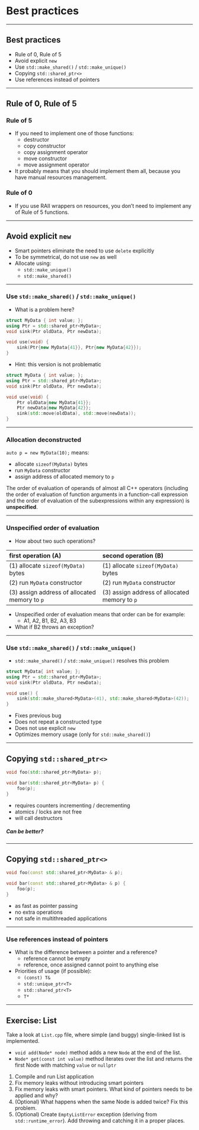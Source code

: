 ﻿<!-- .slide: data-background="#111111" -->

# Best practices

___

## Best practices

* <!-- .element: class="fragment fade-in" --> Rule of 0, Rule of 5
* <!-- .element: class="fragment fade-in" --> Avoid explicit <code>new</code>
* <!-- .element: class="fragment fade-in" --> Use <code>std::make_shared()</code> / <code>std::make_unique()</code>
* <!-- .element: class="fragment fade-in" --> Copying <code>std::shared_ptr<></code>
* <!-- .element: class="fragment fade-in" --> Use references instead of pointers

___

## Rule of 0, Rule of 5

### Rule of 5 <!-- .element: class="fragment fade-in" -->

* <!-- .element: class="fragment fade-in" --> If you need to implement one of those functions:
  * <!-- .element: class="fragment fade-in" --> destructor
  * <!-- .element: class="fragment fade-in" --> copy constructor
  * <!-- .element: class="fragment fade-in" --> copy assignment operator
  * <!-- .element: class="fragment fade-in" --> move constructor
  * <!-- .element: class="fragment fade-in" --> move assignment operator
* <!-- .element: class="fragment fade-in" --> It probably means that you should implement them all, because you have manual resources management.

### Rule of 0 <!-- .element: class="fragment fade-in" -->

* <!-- .element: class="fragment fade-in" --> If you use RAII wrappers on resources, you don’t need to implement any of Rule of 5 functions.

___

## Avoid explicit `new`

* <!-- .element: class="fragment fade-in" --> Smart pointers eliminate the need to use <code>delete</code> explicitly
* <!-- .element: class="fragment fade-in" --> To be symmetrical, do not use <code>new</code> as well
* <!-- .element: class="fragment fade-in" --> Allocate using:
  * <!-- .element: class="fragment fade-in" --> <code>std::make_unique()</code>
  * <!-- .element: class="fragment fade-in" --> <code>std::make_shared()</code>

___

<!-- .slide: style="font-size: 0.8em" -->

### Use `std::make_shared()` / `std::make_unique()`

* <!-- .element: class="fragment fade-in" --> What is a problem here?

```cpp
struct MyData { int value; };
using Ptr = std::shared_ptr<MyData>;
void sink(Ptr oldData, Ptr newData);

void use(void) {
    sink(Ptr{new MyData{41}}, Ptr{new MyData{42}});
}
```
<!-- .element: class="fragment fade-in" -->

* <!-- .element: class="fragment fade-in" --> Hint: this version is not problematic

```cpp
struct MyData { int value; };
using Ptr = std::shared_ptr<MyData>;
void sink(Ptr oldData, Ptr newData);

void use(void) {
    Ptr oldData{new MyData{41}};
    Ptr newData{new MyData{42}};
    sink(std::move(oldData), std::move(newData));
}
```
<!-- .element: class="fragment fade-in" -->

___

### Allocation deconstructed

`auto p = new MyData(10);` means:

* <!-- .element: class="fragment fade-in" --> allocate <code>sizeof(MyData)</code> bytes
* <!-- .element: class="fragment fade-in" --> run <code>MyData</code> constructor
* <!-- .element: class="fragment fade-in" --> assign address of allocated memory to <code>p</code>

The order of evaluation of operands of almost all C++ operators (including the order of
evaluation of function arguments in a function-call expression and the order of evaluation of
the subexpressions within any expression) is **unspecified**.
<!-- .element: class="fragment fade-in box" -->

___
<!-- .slide: style="font-size: 0.77em" -->

### Unspecified order of evaluation

* How about two such operations?

| first operation (A)                           | second operation (B)                          |
| :-------------------------------------------- | :-------------------------------------------- |
| (1) allocate `sizeof(MyData)` bytes           | (1) allocate `sizeof(MyData)` bytes           |
| (2) run `MyData` constructor                  | (2) run `MyData` constructor                  |
| (3) assign address of allocated memory to `p` | (3) assign address of allocated memory to `p` |

* <!-- .element: class="fragment fade-in" --> Unspecified order of evaluation means that order can be for example:
  * A1, A2, B1, B2, A3, B3
* <!-- .element: class="fragment fade-in" --> What if B2 throws an exception?

___

### Use `std::make_shared()` / `std::make_unique()`

* <!-- .element: class="fragment fade-in" --> <code>std::make_shared()</code> / <code>std::make_unique()</code> resolves this problem

```cpp
struct MyData{ int value; };
using Ptr = std::shared_ptr<MyData>;
void sink(Ptr oldData, Ptr newData);

void use() {
    sink(std::make_shared<MyData>(41), std::make_shared<MyData>(42));
}
```
<!-- .element: class="fragment fade-in" -->

* <!-- .element: class="fragment fade-in" --> Fixes previous bug
* <!-- .element: class="fragment fade-in" --> Does not repeat a constructed type
* <!-- .element: class="fragment fade-in" --> Does not use explicit <code>new</code>
* <!-- .element: class="fragment fade-in" --> Optimizes memory usage (only for <code>std::make_shared()</code>)

___

## Copying `std::shared_ptr<>`

```cpp
void foo(std::shared_ptr<MyData> p);

void bar(std::shared_ptr<MyData> p) {
    foo(p);
}
```

* <!-- .element: class="fragment fade-in" --> requires counters incrementing / decrementing
* <!-- .element: class="fragment fade-in" --> atomics / locks are not free
* <!-- .element: class="fragment fade-in" --> will call destructors

##### Can be better?
<!-- .element: class="fragment fade-in" -->

___

## Copying `std::shared_ptr<>`

```cpp
void foo(const std::shared_ptr<MyData> & p);

void bar(const std::shared_ptr<MyData> & p) {
    foo(p);
}
```

* <!-- .element: class="fragment fade-in" --> as fast as pointer passing
* <!-- .element: class="fragment fade-in" --> no extra operations
* <!-- .element: class="fragment fade-in" --> not safe in multithreaded applications

___

### Use references instead of pointers

* <!-- .element: class="fragment fade-in" --> What is the difference between a pointer and a reference?
  * <!-- .element: class="fragment fade-in" --> reference cannot be empty
  * <!-- .element: class="fragment fade-in" --> reference, once assigned cannot point to anything else
* <!-- .element: class="fragment fade-in" --> Priorities of usage (if possible):
  * <!-- .element: class="fragment fade-in" --> <code>(const) T&</code>
  * <!-- .element: class="fragment fade-in" --> <code>std::unique_ptr&ltT&gt</code>
  * <!-- .element: class="fragment fade-in" --> <code>std::shared_ptr&ltT&gt</code>
  * <!-- .element: class="fragment fade-in" --> <code>T*</code>

___

## Exercise: List

Take a look at `List.cpp` file, where simple (and buggy) single-linked list is implemented.

* `void add(Node* node)` method adds a new `Node` at the end of the list.
* `Node* get(const int value)` method iterates over the list and returns the first Node with matching `value` or `nullptr`

1. <!-- .element: class="fragment fade-in" --> Compile and run List application
2. <!-- .element: class="fragment fade-in" --> Fix memory leaks without introducing smart pointers
3. <!-- .element: class="fragment fade-in" --> Fix memory leaks with smart pointers. What kind of pointers needs to be applied and why?
4. <!-- .element: class="fragment fade-in" --> (Optional) What happens when the same Node is added twice? Fix this problem.
5. <!-- .element: class="fragment fade-in" --> (Optional) Create <code>EmptyListError</code> exception (deriving from <code>std::runtime_error</code>). Add throwing and catching it in a proper places.
